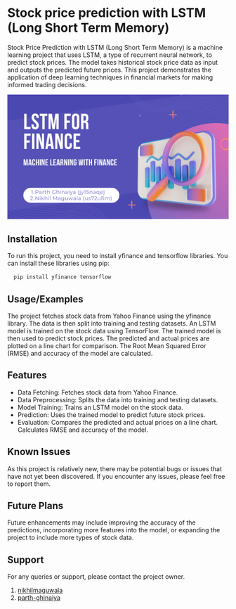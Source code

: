 
# Stock price prediction with LSTM (Long Short Term Memory)

Stock Price Prediction with LSTM (Long Short Term Memory) is a machine learning project that uses LSTM, a type of recurrent neural network, to predict stock prices. The model takes historical stock price data as input and outputs the predicted future prices. This project demonstrates the application of deep learning techniques in financial markets for making informed trading decisions.

![alt text](https://github.com/parth-ghinaiya/stock-price-prediction-with-lstm/blob/master/stock_price_prediction_lstm.png?raw=true)

## Installation

To run this project, you need to install yfinance and tensorflow libraries. You can install these libraries using pip:

```bash
  pip install yfinance tensorflow
```
    
## Usage/Examples

The project fetches stock data from Yahoo Finance using the yfinance library. The data is then split into training and testing datasets. An LSTM model is trained on the stock data using TensorFlow. The trained model is then used to predict stock prices. The predicted and actual prices are plotted on a line chart for comparison. The Root Mean Squared Error (RMSE) and accuracy of the model are calculated.


## Features

- Data Fetching: Fetches stock data from Yahoo Finance.
- Data Preprocessing: Splits the data into training and testing datasets.
- Model Training: Trains an LSTM model on the stock data.
- Prediction: Uses the trained model to predict future stock prices.
- Evaluation: Compares the predicted and actual prices on a line chart. Calculates RMSE and accuracy of the model.


## Known Issues

As this project is relatively new, there may be potential bugs or issues that have not yet been discovered. If you encounter any issues, please feel free to report them.
## Future Plans

Future enhancements may include improving the accuracy of the predictions, incorporating more features into the model, or expanding the project to include more types of stock data.
## Support

For any queries or support, please contact the project owner.

1. [nikhilmaguwala](https://github.com/nikhilmaguwala)
2. [parth-ghinaiya](https://github.com/parth-ghinaiya)
